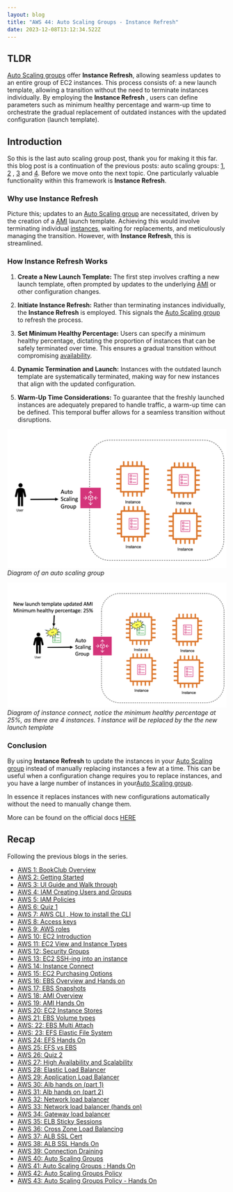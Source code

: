 ```yaml
---
layout: blog
title: "AWS 44: Auto Scaling Groups - Instance Refresh"
date: 2023-12-08T13:12:34.522Z
---
```


## TLDR

[Auto Scaling groups](https://magicishaqblog.netlify.app/2023-11-10-aws-40-Auto-Scaling-Groups/) offer **Instance Refresh**, allowing seamless
updates to an entire group of EC2 instances. This process consists of:
a new launch template, allowing a transition without the need to terminate instances individually. By employing the **Instance Refresh** , users can define parameters such as minimum healthy percentage and warm-up time to orchestrate the gradual replacement of outdated instances with the updated configuration (launch template).

## Introduction

So this is the last auto scaling group post, thank you for making it this far. this blog post is a continuation of the previous posts: auto scaling groups: [1](https://magicishaqblog.netlify.app/2023-11-10-aws-40-Auto-Scaling-Groups/), [2](https://magicishaqblog.netlify.app/2023-11-17-aws-41-auto-scaling-groups-hands-on/) , [3](https://magicishaqblog.netlify.app/2023-11-24-aws-42-Auto-Scaling-Groups-Policy/) and [4](https://magicishaqblog.netlify.app/2023-12-01-aws-43-auto-scaling-groups-hands-on/). Before we move onto the next topic. One particularly valuable functionality within this framework is **Instance Refresh**.

### Why use Instance Refresh

Picture this; updates to an [Auto Scaling group](https://magicishaqblog.netlify.app/2023-11-10-aws-40-Auto-Scaling-Groups/) are necessitated, driven by the creation of a [AMI](https://magicishaqblog.netlify.app/2023-04-28-aws-18-ami/) launch template. Achieving this would involve terminating individual [instances](https://magicishaqblog.netlify.app/2023-02-24-aws-10-EC2/), waiting for replacements, and meticulously managing the transition. However, with **Instance Refresh**, this is streamlined.

### How Instance Refresh Works

1. **Create a New Launch Template:** The first step involves crafting a new launch template, often prompted by updates to the underlying [AMI](https://magicishaqblog.netlify.app/2023-06-02-aws-19-AMI-Hands-On/) or other configuration changes.

2. **Initiate Instance Refresh:** Rather than terminating instances individually, the **Instance Refresh** is employed. This signals the [Auto Scaling group](https://magicishaqblog.netlify.app/2023-11-10-aws-40-Auto-Scaling-Groups/) to refresh the process.

3. **Set Minimum Healthy Percentage:** Users can specify a minimum healthy percentage, dictating the proportion of instances that can be safely terminated over time. This ensures a gradual transition without compromising [availability](https://magicishaqblog.netlify.app/section6/2023-07-28-high_availability_and_scalability/).

4. **Dynamic Termination and Launch:** Instances with the outdated launch template are systematically terminated, making way for new instances that align with the updated configuration.

5. **Warm-Up Time Considerations:** To guarantee that the freshly launched instances are adequately prepared to handle traffic, a warm-up time can be defined. This temporal buffer allows for a seamless transition without disruptions.

![ASG workflow](/blog/src/images/44/44-1.png)
_Diagram of an auto scaling group_

![ASG workflow with Instance Refresh](/blog/src/images/44/44-2.png)
_Diagram of instance connect, notice the minimum healthy percentage at 25%, as there are 4 instances. 1 instance will be replaced by the the new launch template_

### Conclusion

By using **Instance Refresh** to update the instances in your [Auto Scaling group](https://magicishaqblog.netlify.app/2023-11-10-aws-40-Auto-Scaling-Groups/) instead of manually replacing instances a few at a time. This can be useful when a configuration change requires you to replace instances, and you have a large number of instances in your[Auto Scaling group](https://magicishaqblog.netlify.app/2023-11-10-aws-40-Auto-Scaling-Groups/).

In essence it replaces instances with new configurations automatically without the need to manually change them.

More can be found on the official docs [HERE](https://docs.aws.amazon.com/autoscaling/ec2/userguide/asg-instance-refresh.html)

## Recap

Following the previous blogs in the series.

- [AWS 1: BookClub Overview](https://magicishaqblog.netlify.app/aws/)
- [AWS 2: Getting Started](https://magicishaqblog.netlify.app/2023-01-23-aws-2-getting-started/)
- [AWS 3: UI Guide and Walk through](https://magicishaqblog.netlify.app/2023-01-27-aws-3-UI-guide-and-walkthrough)
- [AWS 4: IAM Creating Users and Groups](https://magicishaqblog.netlify.app/2023-01-28-aws-4-IAM)
- [AWS 5: IAM Policies](https://magicishaqblog.netlify.app/2023-02-03-aws-5-IAM-polices)
- [AWS 6: Quiz 1 ](https://magicishaqblog.netlify.app/aws-quiz-one)
- [AWS 7: AWS CLI , How to install the CLI](https://magicishaqblog.netlify.app/2023-10-03-aws-7-cli)
- [AWS 8: Access keys](https://magicishaqblog.netlify.app/2023-10-03-aws-8-access-keys)
- [AWS 9: AWS roles](https://magicishaqblog.netlify.app/2023-02-17-aws-9-roles)
- [AWS 10: EC2 Introduction](https://magicishaqblog.netlify.app/2023-02-24-aws-10-EC2/)
- [AWS 11: EC2 View and Instance Types](https://magicishaqblog.netlify.app/2023-03-03-aws-11-EC2-View-and-instance-types)
- [AWS 12: Security Groups](https://magicishaqblog.netlify.app/2023-03-10-aws-12-security-groups)
- [AWS 13: EC2 SSH-ing into an instance](https://magicishaqblog.netlify.app/2023-03-17-aws-13-ssh)
- [AWS 14: Instance Connect](https://magicishaqblog.netlify.app/2023-03-24-aws-14-instance-connect)
- [AWS 15: EC2 Purchasing Options](https://magicishaqblog.netlify.app/2023-03-31-aws-15-EC2-purchasing-options)
- [AWS 16: EBS Overview and Hands on](https://magicishaqblog.netlify.app/2023-04-14-aws-16-EBS-Overview-and-Hands-On)
- [AWS 17: EBS Snapshots](https://magicishaqblog.netlify.app/2023-04-21-aws-17-ebs-snapshots)
- [AWS 18: AMI Overview](https://magicishaqblog.netlify.app/2023-04-28-aws-18-ami)
- [AWS 19: AMI Hands On](https://magicishaqblog.netlify.app/2023-06-02-aws-19-AMI-Hands-On)
- [AWS 20: EC2 Instance Stores](https://magicishaqblog.netlify.app/2023-06-09-aws-20-EC2-Instance-Store)
- [AWS 21: EBS Volume types](https://magicishaqblog.netlify.app/2023-06-16-aws-21-EBS-volume-types)
- [AWS: 22: EBS Multi Attach](https://magicishaqblog.netlify.app/2023-06-23-aws-22-EBS-Multi-Attach)
- [AWS: 23: EFS Elastic File System](https://magicishaqblog.netlify.app/2023-06-30-aws-23-EFS-Elastic-File-System)
- [AWS 24: EFS Hands On](https://magicishasblog.netlify.app/2023-07-07-aws-24-EFS-Hands-On)
- [AWS 25: EFS vs EBS](https://magicishasblog.netlify.app/2023-07-14-aws-25-EFS-vs-EBS)
- [AWS 26: Quiz 2](https://magicishaqblog.netlify.app/quiz-2/2023-07-21-aws-26-quiz-2/)
- [AWS 27: High Availability and Scalability ](https://magicishaqblog.netlify.app/section6/2023-07-28-high_availability_and_scalability/)
- [AWS 28: Elastic Load Balancer](https://magicishaqblog.netlify.app/ElasticLoadBalancing/2023-08-11-aws-28-elastic-load-balancing/)
- [AWS 29: Application Load Balancer](https://magicishaqblog.netlify.app/ApplicationLoadBalancer/2023-08-18-aws-29-applicaton-load-balancer/)
- [AWS 30: Alb hands on (part 1)](https://magicishaqblog.netlify.app/ApplicationLoadBalancer/2023-08-25-aws-30-alb-hands-on/)
- [AWS 31: Alb hands on (part 2)](https://magicishaqblog.netlify.app/ApplicationLoadBalancer/2023-09-01-aws-31-more-on-alb/)
- [AWS 32: Network load balancer](https://magicishaqblog.netlify.app/NLB/2023-09-09-aws-32-network-load-balancer/)
- [AWS 33: Network load balancer (hands on)](https://magicishaqblog.netlify.app/NLB/2023-09-15-aws-33-network-load-balancer-hands-on/)
- [AWS 34: Gateway load balancer](https://magicishaqblog.netlify.app/GatewayLoadBalancer/2023-09-22-aws-34-gateway-load-balancer/)
- [AWS 35: ELB Sticky Sessions](https://magicishaqblog.netlify.app/ElasticLoadBalancing/2022-09-29-aws-35-ELB-Sticky-sessions/)
- [AWS 36: Cross Zone Load Balancing](https://magicishaqblog.netlify.app/CrossZoneLoadBalancing/2023-10-06-aws-36-cross-zone-load-balancing/)
- [AWS 37: ALB SSL Cert](https://magicishaqblog.netlify.app/ElasticLoadBalancing/2023-10-13-aws-37-ALB-SSL-Cert/)
- [AWS 38: ALB SSL Hands On](https://magicishaqblog.netlify.app/ElasticLoadBalancing/2023-10-20-aws-38-ALB-SSL-Hands-On/)
- [AWS 39: Connection Draining](https://magicishaqblog.netlify.app/2023-27-10-aws-39-connection-draining/)
- [AWS 40: Auto Scaling Groups](https://magicishaqblog.netlify.app/2023-11-10-aws-40-Auto-Scaling-Groups/)
- [AWS 41: Auto Scaling Groups : Hands On](https://magicishaqblog.netlify.app/2023-11-17-aws-41-auto-scaling-groups-hands-on/)
- [AWS 42: Auto Scaling Groups Policy](https://magicishaqblog.netlify.app/2023-11-24-aws-42-Auto-Scaling-Groups-Policy/)
- [AWS 43: Auto Scaling Groups Policy - Hands On](https://magicishaqblog.netlify.app/2023-12-01-aws-43-auto-scaling-groups-hands-on/)
